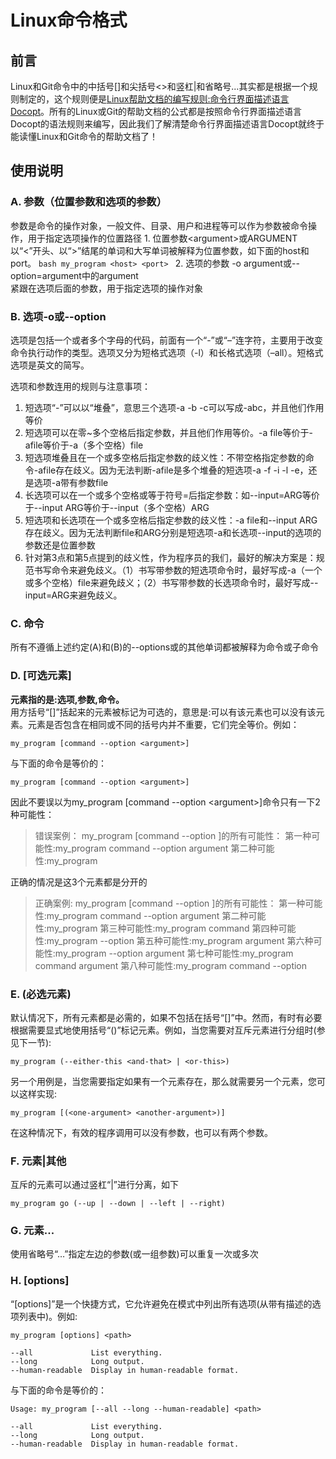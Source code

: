 # Linux命令格式

## 前言
Linux和Git命令中的中括号[]和尖括号<>和竖杠|和省略号...其实都是根据一个规则制定的，这个规则便是[Linux帮助文档的编写规则:命令行界面描述语言Docopt](http://docopt.org/)。所有的Linux或Git的帮助文档的公式都是按照命令行界面描述语言Docopt的语法规则来编写，因此我们了解清楚命令行界面描述语言Docopt就终于能读懂Linux和Git命令的帮助文档了！
## 使用说明
### A. **参数**（位置参数和选项的参数）
参数是命令的操作对象，一般文件、目录、用户和进程等可以作为参数被命令操作，用于指定选项操作的位置路径
    1. 位置参数\<argument>或ARGUMENT
        以“<”开头、以“>”结尾的单词和大写单词被解释为位置参数，如下面的host和port。
        ```bash
        my_program <host> <port>
        ```
    2. 选项的参数 -o argument或--option=argument中的argument    
    紧跟在选项后面的参数，用于指定选项的操作对象
### B. 选项-o或--option
选项是包括一个或者多个字母的代码，前面有一个“-”或“–”连字符，主要用于改变命令执行动作的类型。选项又分为短格式选项（-l）和长格式选项（–all）。短格式选项是英文的简写。
    
选项和参数连用的规则与注意事项：
1. 短选项“-”可以以“堆叠”，意思三个选项-a -b -c可以写成-abc，并且他们作用等价
2. 短选项可以在零~多个空格后指定参数，并且他们作用等价。-a file等价于-afile等价于-a（多个空格）file
3. 短选项堆叠且在一个或多空格后指定参数的歧义性：不带空格指定参数的命令-afile存在歧义。因为无法判断-afile是多个堆叠的短选项-a -f -i -l -e，还是选项-a带有参数file
4. 长选项可以在一个或多个空格或等于符号=后指定参数：如--input=ARG等价于--input ARG等价于--input（多个空格）ARG
5. 短选项和长选项在一个或多空格后指定参数的歧义性：-a file和--input ARG存在歧义。因为无法判断file和ARG分别是短选项-a和长选项--input的选项的参数还是位置参数
6. 针对第3点和第5点提到的歧义性，作为程序员的我们，最好的解决方案是：规范书写命令来避免歧义。（1）书写带参数的短选项命令时，最好写成-a（一个或多个空格）file来避免歧义；（2）书写带参数的长选项命令时，最好写成--input=ARG来避免歧义。
### C. 命令
所有不遵循上述约定(A)和(B)的--options或<arguments>的其他单词都被解释为命令或子命令
### D. [可选元素]
**元素指的是:选项,参数,命令。**  
用方括号“[]”括起来的元素被标记为可选的，意思是:可以有该元素也可以没有该元素。元素是否包含在相同或不同的括号内并不重要，它们完全等价。例如：  

    my_program [command --option <argument>]

与下面的命令是等价的：

    my_program [command --option <argument>]

因此不要误以为my_program [command --option \<argument>]命令只有一下2种可能性：
>错误案例：
my_program [command --option <argument>]的所有可能性：
第一种可能性:my_program command --option argument
第二种可能性:my_program

正确的情况是这3个元素都是分开的
>正确案例:
my_program [command --option <argument>]的所有可能性：
第一种可能性:my_program command --option argument
第二种可能性:my_program
第三种可能性:my_program command
第四种可能性:my_program --option
第五种可能性:my_program argument
第六种可能性:my_program --option argument
第七种可能性:my_program command argument
第八种可能性:my_program command --option

### E. (必选元素)
默认情况下，所有元素都是必需的，如果不包括在括号“[]”中。然而，有时有必要根据需要显式地使用括号“()”标记元素。例如，当您需要对互斥元素进行分组时(参见下一节):

    my_program (--either-this <and-that> | <or-this>)

另一个用例是，当您需要指定如果有一个元素存在，那么就需要另一个元素，您可以这样实现:

    my_program [(<one-argument> <another-argument>)]

在这种情况下，有效的程序调用可以没有参数，也可以有两个参数。
### F. 元素|其他
互斥的元素可以通过竖杠“|”进行分离，如下

    my_program go (--up | --down | --left | --right)


### G. 元素...
使用省略号“…”指定左边的参数(或一组参数)可以重复一次或多次
### H. [options]
“[options]”是一个快捷方式，它允许避免在模式中列出所有选项(从带有描述的选项列表中)。例如:
```bash{.line-numers}
my_program [options] <path>

--all             List everything.
--long            Long output.
--human-readable  Display in human-readable format.
```
与下面的命令是等价的：
```bash{.line-numers}
Usage: my_program [--all --long --human-readable] <path>

--all             List everything.
--long            Long output.
--human-readable  Display in human-readable format.
```
